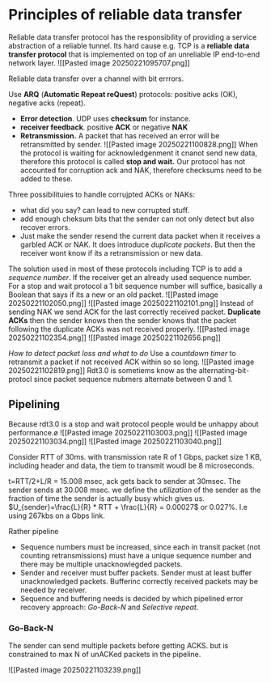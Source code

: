 ```table-of-contents
```
# Principles of reliable data transfer
Reliable data transfer protocol has the responsibility of providing a service abstraction of a reliable tunnel. Its hard cause e.g. TCP is a **reliable data transfer protocol** that is implemented on top of an unreliable IP end-to-end network layer.
![[Pasted image 20250221095707.png]]

Reliable data transfer over a channel with bit errrors.

Use **ARQ** (**Automatic Repeat reQuest**) protocols: positive acks (OK), negative acks (repeat).
- **Error detection**. UDP uses **checksum** for instance. 
- **receiver feedback**. positive **ACK** or  negative **NAK**
- **Retransmission.** A packet that has received an error will be retransmitted by sender.
![[Pasted image 20250221100828.png]]
When the protocol is waiting for acknowledgenment it cnanot send new data, therefore this protocol is called **stop and wait.** 
Our protocol has not accounted for corruption ack and NAK, therefore checksums need to be added to these.

Three possibilituies to handle corrujpted ACKs or NAKs:
- what did you say? can lead to new corrupted stuff. 
- add enough cheksum bits that the sender can not only detect but also recover errors.
- Just make the sender resend the current data packet when it receives a garbled ACK or NAK. It does introduce *duplicate packets*. But then the receiver wont know if its a retransmission or new data. 

The solution used in most of these protocols including TCP is to add a *sequence number*. If the receiver get an already used sequence number. For a  stop and wait protocol a 1 bit sequence number will suffice, basically a Boolean that says if its a new or an old packet. 
![[Pasted image 20250221102050.png]]
![[Pasted image 20250221102101.png]]
Instead of sending NAK we send ACK for the last correctly received packet. **Duplicate ACKs** then the sender knows then the sender knows that the packet following the duplicate ACKs was not received properly. 
![[Pasted image 20250221102354.png]]
![[Pasted image 20250221102656.png]]

*How to detect packet loss and what to do*
Use a *countdown timer* to retransmit a packet if not received ACK within so so long. 
![[Pasted image 20250221102819.png]]
	Rdt3.0 is sometiems know as the alternating-bit-protocl since packet sequence nubmers alternate between 0 and 1. 
## Pipelining
Because rdt3.0 is a stop and wait protocol people would be unhappy about performance.ø 
![[Pasted image 20250221103003.png]]
![[Pasted image 20250221103034.png]]
![[Pasted image 20250221103040.png]]

Consider RTT of 30ms.  with transmission rate R of 1 Gbps, packet size 1 KB, including header and data, the tiem to transmit woudl be 8 microseconds. 

t=RTT/2+L/R = 15.008 msec, ack gets back to sender at 30msec. The sender sends at 30.008 msec. we define the *utilization* of the sender as the fraction of time the sender is actually busy which gives us. $U_{sender}=\frac{L}{R} * RTT + \frac{L}{R} = 0.00027$ or 0.027%. I.e using 267kbs on a Gbps link. 

Rather pipeline
- Sequence numbers must be increased, since each in transit packet  (not counting retransmissions) must have a unique sequence  number and there may be multiple unacknowlegded packets.
- Sender and receiver must buffer packets. Sender must at least buffer unacknowledged packets. Bufferinc correctly received packets may be needed by receiver. 
- Sequence and buffering needs is decided by which pipelined error recovery approach: *Go-Back-N* and *Selective repeat*.
### Go-Back-N
The sender can send multiple packets before getting ACKS. but is constrained to  max N of unACKed packets in the pipeline. 

![[Pasted image 20250221103239.png]]